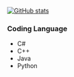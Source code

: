 [![GitHub stats](https://github-readme-stats.vercel.app/api?username=Lightczx&theme=transparent)](https://github.com/Lightczx)
### Coding Language
* C#
* C++
* Java
* Python
